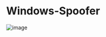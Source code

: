 # Windows-Spoofer

![image](https://user-images.githubusercontent.com/53458032/216515186-fefbee7f-303d-403a-82c6-ad184e401921.png)
